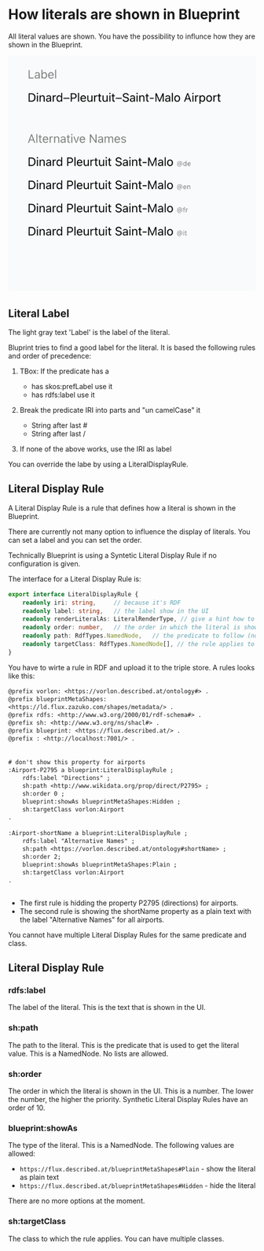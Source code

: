 # How literals are shown in Blueprint

All literal values are shown. You have the possibility to influnce how they are shown in the Blueprint.

![2 example literals](img/l1.png)

## Literal Label
The light gray text 'Label' is the label of the literal.

Bluprint tries to find a good label for the literal. It is based the following rules and order of precedence:

1. TBox: If the predicate has a
    - has skos:prefLabel use it
    - has rdfs:label use it

2. Break the predicate IRI into parts and "un camelCase" it
    - String after last #
    - String after last /

3. If none of the above works, use the IRI as label


You can override the labe by using a LiteralDisplayRule. 

## Literal Display Rule

A Literal Display Rule is a rule that defines how a literal is shown in the Blueprint.

There are currently not many option to influence the display of literals. You can set a label and you can set the order. 

Technically Blueprint is using a Syntetic Literal Display Rule if no configuration is given. 

The interface for a Literal Display Rule is:

```typescript
export interface LiteralDisplayRule {
    readonly iri: string,     // because it's RDF
    readonly label: string,   // the label show in the UI
    readonly renderLiteralAs: LiteralRenderType, // give a hint how to render the literal
    readonly order: number,   // the order in which the literal is shown in the UI
    readonly path: RdfTypes.NamedNode,   // the predicate to follow (not a list). 
    readonly targetClass: RdfTypes.NamedNode[], // the rule applies to all classes given here
}
```

You have to wirte a rule in RDF and upload it to the triple store. A rules looks like this:


```turtle
@prefix vorlon: <https://vorlon.described.at/ontology#> .
@prefix blueprintMetaShapes: <https://ld.flux.zazuko.com/shapes/metadata/> .
@prefix rdfs: <http://www.w3.org/2000/01/rdf-schema#> .
@prefix sh: <http://www.w3.org/ns/shacl#> .
@prefix blueprint: <https://flux.described.at/> .
@prefix : <http://localhost:7001/> .


# don't show this property for airports 
:Airport-P2795 a blueprint:LiteralDisplayRule ;
    rdfs:label "Directions" ;
    sh:path <http://www.wikidata.org/prop/direct/P2795> ;
    sh:order 0 ;
    blueprint:showAs blueprintMetaShapes:Hidden ;
    sh:targetClass vorlon:Airport
.

:Airport-shortName a blueprint:LiteralDisplayRule ; 
    rdfs:label "Alternative Names" ;
    sh:path <https://vorlon.described.at/ontology#shortName> ;
    sh:order 2;
    blueprint:showAs blueprintMetaShapes:Plain ;
    sh:targetClass vorlon:Airport
.
	
```

- The first rule is hidding the property P2795 (directions) for airports.
- The second rule is showing the shortName property as a plain text with the label "Alternative Names" for all airports.


You cannot have multiple Literal Display Rules for the same predicate and class.

## Literal Display Rule

### rdfs:label
The label of the literal. This is the text that is shown in the UI.
### sh:path
The path to the literal. This is the predicate that is used to get the literal value. This is a NamedNode. No lists are allowed.
### sh:order
The order in which the literal is shown in the UI. This is a number. The lower the number, the higher the priority.
Synthetic Literal Display Rules have an order of 10. 
### blueprint:showAs
The type of the literal. This is a NamedNode. The following values are allowed:

- `https://flux.described.at/blueprintMetaShapes#Plain` - show the literal as plain text
- `https://flux.described.at/blueprintMetaShapes#Hidden` - hide the literal

There are no more options at the moment.
### sh:targetClass
The class to which the rule applies. You can have multiple classes.